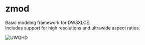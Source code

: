 # zmod
Basic modding framework for DW8XLCE.  
Includes support for high resolutions and ultrawide aspect ratios.

![UWQHD](https://github.com/Fragonite/zmod/blob/main/screenshot.png?raw=true)
